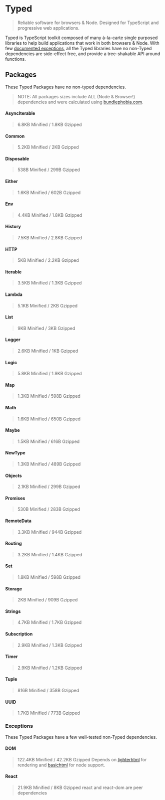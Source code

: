 # Typed

> Reliable software for browsers & Node. Designed for TypeScript and progressive web applications.

Typed is TypeScript toolkit composed of many à-la-carte single purposed libraries to help build applications
that work in both browsers & Node. With few [documented exceptions](#exceptions), all the Typed libraries have no non-Typed dependencies
are side-effect free, and provide a tree-shakable API around functions.


## Packages

These Typed Packages have no non-typed dependencies.

> NOTE: All packages sizes include ALL (Node & Browser!) dependencies and were calculated using [bundlephobia.com](https://bundlephobia.com). 

#### AsyncIterable 

> 6.8KB Minified / 1.8KB Gzipped

#### Common

> 5.2KB Minified / 2KB Gzipped

#### Disposable

> 538B Minified / 299B Gzipped

#### Either

> 1.6KB Minified / 602B Gzipped

#### Env

> 4.4KB Minified / 1.8KB Gzipped

#### History

> 7.5KB Minified / 2.8KB Gzipped

#### HTTP

> 5KB Minified / 2.2KB Gzipped

#### Iterable

> 3.5KB Minified / 1.3KB Gzipped

#### Lambda

> 5.1KB Minified / 2KB Gzipped

#### List

> 9KB Minified / 3KB Gzipped

#### Logger

> 2.6KB Minified / 1KB Gzipped

#### Logic

> 5.8KB Minified / 1.9KB Gzipped

#### Map

> 1.3KB Minified / 598B Gzipped

#### Math

> 1.6KB Minified / 650B Gzipped

#### Maybe

> 1.5KB Minified / 616B Gzipped

#### NewType

> 1.3KB Minified / 489B Gzipped

#### Objects

> 2.1KB Minified / 299B Gzipped

#### Promises

> 530B Minified / 283B Gzipped

#### RemoteData

> 3.3KB Minified / 944B Gzipped

#### Routing

> 3.2KB Minified / 1.4KB Gzipped

#### Set

> 1.8KB Minified / 598B Gzipped

#### Storage

> 2KB Minified / 909B Gzipped

#### Strings

> 4.7KB Minified / 1.7KB Gzipped

#### Subscription

> 2.9KB Minified / 1.3KB Gzipped

#### Timer

> 2.9KB Minified / 1.2KB Gzipped

#### Tuple

> 816B Minified / 358B Gzipped

#### UUID

> 1.7KB Minified / 773B Gzipped


### Exceptions

These Typed Packages have a few well-tested non-Typed dependencies.

#### DOM

> 122.4KB Minified / 42.2KB Gzipped 
> Depends on [lighterhtml](https://github.com/WebReflection/lighterhtml) for rendering and [basichtml](https://github.com/WebReflection/basicHTML) for node support.

#### React

> 21.9KB Minified / 8KB Gzipped
> react and react-dom are peer dependencies


